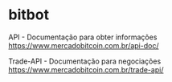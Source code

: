 # bitbot

API - Documentação para obter informações
https://www.mercadobitcoin.com.br/api-doc/

Trade-API - Documentação para negociações
https://www.mercadobitcoin.com.br/trade-api/
